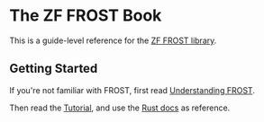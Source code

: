 # The ZF FROST Book

This is a guide-level reference for the [ZF FROST library](https://github.com/ZcashFoundation/frost/).

## Getting Started

If you're not familiar with FROST, first read [Understanding FROST](frost.md).

Then read the [Tutorial](tutorial.md), and use the [Rust
docs](https://docs.rs/frost-core/latest/frost_core/index.html) as
reference.